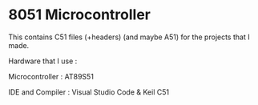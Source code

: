 # 8051 Microcontroller

This contains C51 files (+headers) (and maybe A51) for the projects that I made.

Hardware that I use :

Microcontroller   : AT89S51

IDE and Compiler  : Visual Studio Code & Keil C51
